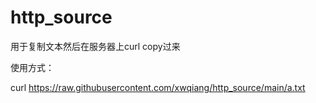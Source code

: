 # http_source
用于复制文本然后在服务器上curl copy过来


使用方式：

curl https://raw.githubusercontent.com/xwqiang/http_source/main/a.txt
